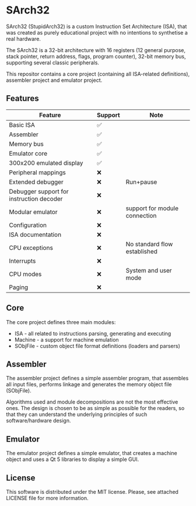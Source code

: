 ﻿# SArch32

SArch32 (StupidArch32) is a custom Instruction Set Architecture (ISA), that was created as purely educational project with no intentions to synthetise a real hardware.

The SArch32 is a 32-bit architecture with 16 registers (12 general purpose, stack pointer, return address, flags, program counter), 32-bit memory bus, supporting several classic peripherals.

This repositor contains a core project (containing all ISA-related definitions), assembler project and emulator project.

## Features

|Feature|Support|Note|
|---|---|---|
|Basic ISA|✅||
|Assembler|✅||
|Memory bus|✅||
|Emulator core|✅||
|300x200 emulated display|✅||
|Peripheral mappings|❌||
|Extended debugger|❌|Run+pause|
|Debugger support for instruction decoder|❌||
|Modular emulator|❌|support for module connection|
|Configuration|❌||
|ISA documentation|❌||
|CPU exceptions|❌|No standard flow established|
|Interrupts|❌||
|CPU modes|❌|System and user mode|
|Paging|❌||

## Core

The core project defines three main modules:

* ISA - all related to instructions parsing, generating and executing
* Machine - a support for machine emulation
* SObjFile - custom object file format definitions (loaders and parsers)

## Assembler

The assembler project defines a simple assembler program, that assembles all input files, performs linkage and generates the memory object file (SObjFile).

Algorithms used and module decompositions are not the most effective ones. The design is chosen to be as simple as possible for the readers, so that they can understand the underlying principles of such software/hardware design.

## Emulator

The emulator project defines a simple emulator, that creates a machine object and uses a Qt 5 libraries to display a simple GUI.

## License

This software is distributed under the MIT license. Please, see attached LICENSE file for more information.